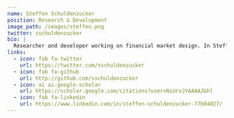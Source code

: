 ```yaml
---
name: Steffen Schuldenzucker
position: Research & Development
image_path: /images/steffen.png
twitter: sschuldenzucker
bio: |
  Researcher and developer working on financial market design. In Steffen’s research, he uses algorithmic game theory and network approaches to study the stability of financial systems. Previously PostDoc at Goethe University. CS PhD from University of Zurich.
links:
  - icon: fab fa-twitter
    url: https://twitter.com/sschuldenzucker
  - icon: fab fa-github
    url: http://github.com/sschuldenzucker
  - icon: ai ai-google-scholar
    url: https://scholar.google.com/citations?user=NiUrvJYAAAAJ&hl
  - icon: fab fa-linkedin
    url: https://www.linkedin.com/in/steffen-schuldenzucker-77b04027/
---
```

